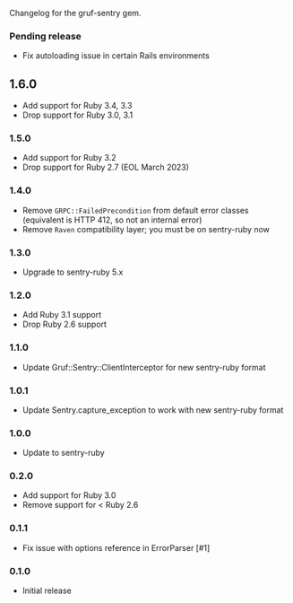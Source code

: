 Changelog for the gruf-sentry gem.

### Pending release

- Fix autoloading issue in certain Rails environments

## 1.6.0

- Add support for Ruby 3.4, 3.3
- Drop support for Ruby 3.0, 3.1

### 1.5.0

- Add support for Ruby 3.2
- Drop support for Ruby 2.7 (EOL March 2023)

### 1.4.0

* Remove `GRPC::FailedPrecondition` from default error classes (equivalent is HTTP 412, so not an internal error)
* Remove `Raven` compatibility layer; you must be on sentry-ruby now

### 1.3.0

* Upgrade to sentry-ruby 5.x

### 1.2.0

* Add Ruby 3.1 support
* Drop Ruby 2.6 support

### 1.1.0

* Update Gruf::Sentry::ClientInterceptor for new sentry-ruby format

### 1.0.1

* Update Sentry.capture_exception to work with new sentry-ruby format

### 1.0.0

* Update to sentry-ruby

### 0.2.0

* Add support for Ruby 3.0
* Remove support for < Ruby 2.6

### 0.1.1

* Fix issue with options reference in ErrorParser [#1]

### 0.1.0

* Initial release
